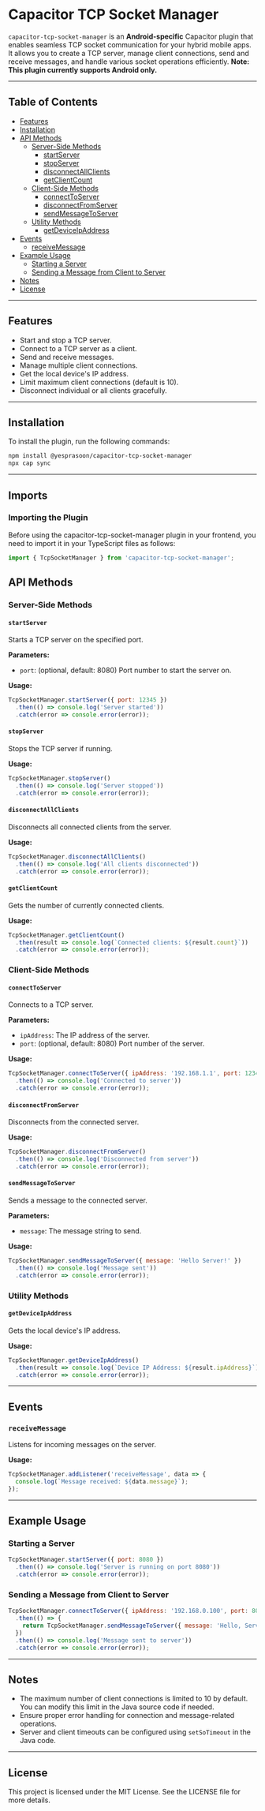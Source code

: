 # Capacitor TCP Socket Manager

`capacitor-tcp-socket-manager` is an **Android-specific** Capacitor plugin that enables seamless TCP socket communication for your hybrid mobile apps. It allows you to create a TCP server, manage client connections, send and receive messages, and handle various socket operations efficiently. **Note: This plugin currently supports Android only.**

---

## Table of Contents

- [Features](#features)
- [Installation](#installation)
- [API Methods](#api-methods)
  - [Server-Side Methods](#server-side-methods)
    - [startServer](#startserver)
    - [stopServer](#stopserver)
    - [disconnectAllClients](#disconnectallclients)
    - [getClientCount](#getclientcount)
  - [Client-Side Methods](#client-side-methods)
    - [connectToServer](#connecttoserver)
    - [disconnectFromServer](#disconnectfromserver)
    - [sendMessageToServer](#sendmessagetoserver)
  - [Utility Methods](#utility-methods)
    - [getDeviceIpAddress](#getdeviceipaddress)
- [Events](#events)
  - [receiveMessage](#receivemessage)
- [Example Usage](#example-usage)
  - [Starting a Server](#starting-a-server)
  - [Sending a Message from Client to Server](#sending-a-message-from-client-to-server)
- [Notes](#notes)
- [License](#license)

---

## Features

- Start and stop a TCP server.
- Connect to a TCP server as a client.
- Send and receive messages.
- Manage multiple client connections.
- Get the local device's IP address.
- Limit maximum client connections (default is 10).
- Disconnect individual or all clients gracefully.

---

## Installation

To install the plugin, run the following commands:

```bash
npm install @yesprasoon/capacitor-tcp-socket-manager
npx cap sync

```

---

## Imports

### Importing the Plugin
Before using the capacitor-tcp-socket-manager plugin in your frontend, you need to import it in your TypeScript files as follows:
```javascript
import { TcpSocketManager } from 'capacitor-tcp-socket-manager';
```
## API Methods

### Server-Side Methods

#### `startServer`
Starts a TCP server on the specified port.

**Parameters:**
- `port`: (optional, default: 8080) Port number to start the server on.

**Usage:**
```javascript
TcpSocketManager.startServer({ port: 12345 })
  .then(() => console.log('Server started'))
  .catch(error => console.error(error));
```

#### `stopServer`
Stops the TCP server if running.

**Usage:**
```javascript
TcpSocketManager.stopServer()
  .then(() => console.log('Server stopped'))
  .catch(error => console.error(error));
```

#### `disconnectAllClients`
Disconnects all connected clients from the server.

**Usage:**
```javascript
TcpSocketManager.disconnectAllClients()
  .then(() => console.log('All clients disconnected'))
  .catch(error => console.error(error));
```

#### `getClientCount`
Gets the number of currently connected clients.

**Usage:**
```javascript
TcpSocketManager.getClientCount()
  .then(result => console.log(`Connected clients: ${result.count}`))
  .catch(error => console.error(error));
```

### Client-Side Methods

#### `connectToServer`
Connects to a TCP server.

**Parameters:**
- `ipAddress`: The IP address of the server.
- `port`: (optional, default: 8080) Port number of the server.

**Usage:**
```javascript
TcpSocketManager.connectToServer({ ipAddress: '192.168.1.1', port: 12345 })
  .then(() => console.log('Connected to server'))
  .catch(error => console.error(error));
```

#### `disconnectFromServer`
Disconnects from the connected server.

**Usage:**
```javascript
TcpSocketManager.disconnectFromServer()
  .then(() => console.log('Disconnected from server'))
  .catch(error => console.error(error));
```

#### `sendMessageToServer`
Sends a message to the connected server.

**Parameters:**
- `message`: The message string to send.

**Usage:**
```javascript
TcpSocketManager.sendMessageToServer({ message: 'Hello Server!' })
  .then(() => console.log('Message sent'))
  .catch(error => console.error(error));
```

### Utility Methods

#### `getDeviceIpAddress`
Gets the local device's IP address.

**Usage:**
```javascript
TcpSocketManager.getDeviceIpAddress()
  .then(result => console.log(`Device IP Address: ${result.ipAddress}`))
  .catch(error => console.error(error));
```

---

## Events

### `receiveMessage`
Listens for incoming messages on the server.

**Usage:**
```javascript
TcpSocketManager.addListener('receiveMessage', data => {
  console.log(`Message received: ${data.message}`);
});
```

---

## Example Usage

### Starting a Server
```javascript
TcpSocketManager.startServer({ port: 8080 })
  .then(() => console.log('Server is running on port 8080'))
  .catch(error => console.error(error));
```

### Sending a Message from Client to Server
```javascript
TcpSocketManager.connectToServer({ ipAddress: '192.168.0.100', port: 8080 })
  .then(() => {
    return TcpSocketManager.sendMessageToServer({ message: 'Hello, Server!' });
  })
  .then(() => console.log('Message sent to server'))
  .catch(error => console.error(error));
```

---

## Notes

- The maximum number of client connections is limited to 10 by default. You can modify this limit in the Java source code if needed.
- Ensure proper error handling for connection and message-related operations.
- Server and client timeouts can be configured using `setSoTimeout` in the Java code.

---

## License

This project is licensed under the MIT License. See the LICENSE file for more details.
